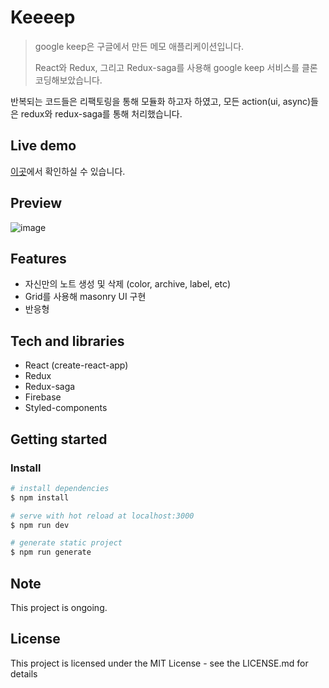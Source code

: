 # Keeeep

> google keep은 구글에서 만든 메모 애플리케이션입니다.
> 
> React와 Redux, 그리고 Redux-saga를 사용해 google keep 서비스를 클론 코딩해보았습니다. 

반복되는 코드들은 리팩토링을 통해 모듈화 하고자 하였고, 모든 action(ui, async)들은 redux와 redux-saga를 통해 처리했습니다.


## Live demo

 [이곳](https://keeeep.web.app/)에서 확인하실 수 있습니다.

## Preview

![image](https://user-images.githubusercontent.com/72514247/124101507-63da4600-da9a-11eb-93b9-ab080361771f.png)

## Features

- 자신만의 노트 생성 및 삭제 (color, archive, label, etc)
- Grid를 사용해 masonry UI 구현
- 반응형

## Tech and libraries

- React (create-react-app)
- Redux
- Redux-saga
- Firebase
- Styled-components


## Getting started

### Install

```bash
# install dependencies
$ npm install

# serve with hot reload at localhost:3000
$ npm run dev

# generate static project
$ npm run generate
```

## Note

This project is ongoing.

## License

This project is licensed under the MIT License - see the LICENSE.md for details


